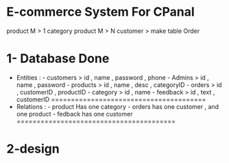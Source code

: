  # E-commerce System For CPanal
 product M > 1 category
 product M > N customer > make table Order  

 # 1- Database Done
 - Entities :
            - customers > id , name , password , phone
            - Admins > id , name , password
            - products > id , name , desc , categoryID
            - orders  > id , customerID , productID 
            - category > id , name
            - feedback > id , text , customerID
=======================================
- Relations :
            - product Has one category
            - orders has one customer , and one product
            - fedback has one customer
========================================
# 2-design



